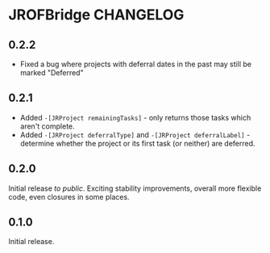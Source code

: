 # JROFBridge CHANGELOG

## 0.2.2

* Fixed a bug where projects with deferral dates in the past may still be marked "Deferred"

## 0.2.1

* Added `-[JRProject remainingTasks]` - only returns those tasks which aren't complete.
* Added `-[JRProject deferralType]` and `-[JRProject deferralLabel]` - determine whether the project or its first task (or neither) are deferred.

## 0.2.0

Initial release *to public*. Exciting stability improvements, overall more flexible code, even closures in some places.

## 0.1.0

Initial release.